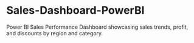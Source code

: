 # Sales-Dashboard-PowerBI
Power BI Sales Performance Dashboard showcasing sales trends, profit, and discounts by region and category.
